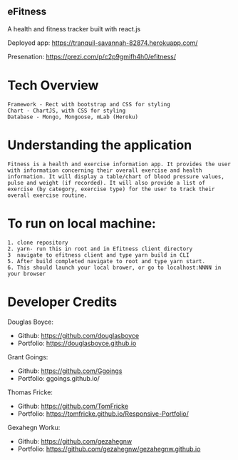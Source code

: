## eFitness

A health and fitness tracker built with react.js

Deployed app: https://tranquil-savannah-82874.herokuapp.com/

Presenation: https://prezi.com/p/c2p9gmifh4h0/efitness/

# Tech Overview
    Framework - Rect with bootstrap and CSS for styling
    Chart - ChartJS, with CSS for styling
    Database - Mongo, Mongoose, mLab (Heroku)

# Understanding the application
    Fitness is a health and exercise information app. It provides the user with information concerning their overall exercise and health information. It will display a table/chart of blood pressure values, pulse and weight (if recorded). It will also provide a list of exercise (by category, exercise type) for the user to track their overall exercise routine.

# To run on local machine:

    1. clone repository
    2. yarn- run this in root and in Efitness client directory
    3  navigate to efitness client and type yarn build in CLI
    5. After build completed navigate to root and type yarn start.
    6. This should launch your local brower, or go to localhost:NNNN in your browser

# Developer Credits

Douglas Boyce:
- Github: https://github.com/douglasboyce
- Portfolio: https://douglasboyce.github.io

Grant Goings:
- Github: https://github.com/Ggoings
- Portfolio: ggoings.github.io/

Thomas Fricke:
- Github: https://github.com/TomFricke
- Portfolio: https://tomfricke.github.io/Responsive-Portfolio/

Gexahegn Worku:
- Github: https://github.com/gezahegnw
- Portfolio: https://github.com/gezahegnw/gezahegnw.github.io
